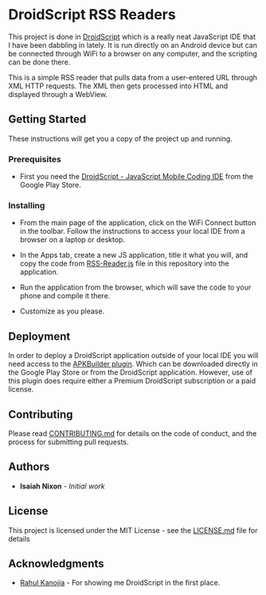 # DroidScript RSS Readers

This project is done in <a href="http://droidscript.org/">DroidScript</a> which is a really neat JavaScript IDE that I have been dabbling in lately. It is run directly on an Android device but can be connected through WiFi to a browser on any computer, and the scripting can be done there.

This is a simple RSS reader that pulls data from a user-entered URL through XML HTTP requests. The XML then gets processed into HTML and displayed through a WebView.

## Getting Started

These instructions will get you a copy of the project up and running.

### Prerequisites

* First you need the <a href="https://play.google.com/store/apps/details?id=com.smartphoneremote.androidscriptfree&hl=en">DroidScript - JavaScript Mobile Coding IDE</a> from the Google Play Store. 

### Installing

* From the main page of the application, click on the WiFi Connect button in the toolbar. Follow the instructions to access your local IDE from a browser on a laptop or desktop.

* In the Apps tab, create a new JS application, title it what you will, and copy the code from [RSS-Reader.js](RSS-Reader.js) file in this repository into the application.

* Run the application from the browser, which will save the code to your phone and compile it there.

* Customize as you please.

## Deployment

In order to deploy a DroidScript application outside of your local IDE you will need access to the <a href="https://play.google.com/store/apps/details?id=org.droidscript.droidscriptapkbuilder">APKBuilder plugin</a>. Which can be downloaded directly in the Google Play Store or from the DroidScript application. However, use of this plugin does require either a Premium DroidScript subscription or a paid license.

## Contributing

Please read [CONTRIBUTING.md](CONTRIBUTING.md) for details on the code of conduct, and the process for submitting pull requests.

## Authors

* **Isaiah Nixon** - *Initial work*

## License

This project is licensed under the MIT License - see the [LICENSE.md](LICENSE.md) file for details

## Acknowledgments

* <a href="https://github.com/PlatinumSpartan077">Rahul Kanojia</a> - For showing me DroidScript in the first place.
